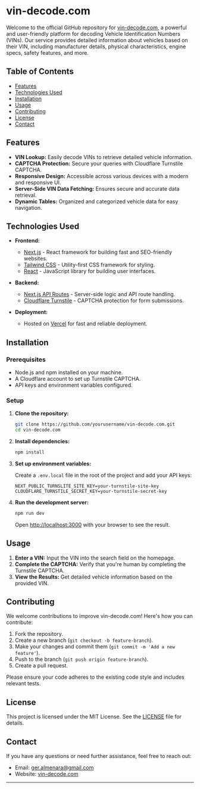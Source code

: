 # vin-decode.com

Welcome to the official GitHub repository for [vin-decode.com](https://vin-decode.com), a powerful and user-friendly platform for decoding Vehicle Identification Numbers (VINs). Our service provides detailed information about vehicles based on their VIN, including manufacturer details, physical characteristics, engine specs, safety features, and more.

## Table of Contents

- [Features](#features)
- [Technologies Used](#technologies-used)
- [Installation](#installation)
- [Usage](#usage)
- [Contributing](#contributing)
- [License](#license)
- [Contact](#contact)

## Features

- **VIN Lookup:** Easily decode VINs to retrieve detailed vehicle information.
- **CAPTCHA Protection:** Secure your queries with Cloudflare Turnstile CAPTCHA.
- **Responsive Design:** Accessible across various devices with a modern and responsive UI.
- **Server-Side VIN Data Fetching:** Ensures secure and accurate data retrieval.
- **Dynamic Tables:** Organized and categorized vehicle data for easy navigation.

## Technologies Used

- **Frontend:**
  - [Next.js](https://nextjs.org/) - React framework for building fast and SEO-friendly websites.
  - [Tailwind CSS](https://tailwindcss.com/) - Utility-first CSS framework for styling.
  - [React](https://reactjs.org/) - JavaScript library for building user interfaces.

- **Backend:**
  - [Next.js API Routes](https://nextjs.org/docs/api-routes/introduction) - Server-side logic and API route handling.
  - [Cloudflare Turnstile](https://developers.cloudflare.com/turnstile/) - CAPTCHA protection for form submissions.

- **Deployment:**
  - Hosted on [Vercel](https://vercel.com/) for fast and reliable deployment.

## Installation

### Prerequisites

- Node.js and npm installed on your machine.
- A Cloudflare account to set up Turnstile CAPTCHA.
- API keys and environment variables configured.

### Setup

1. **Clone the repository:**

   ```bash
   git clone https://github.com/yourusername/vin-decode.com.git
   cd vin-decode.com
   ```

2. **Install dependencies:**

   ```bash
   npm install
   ```

3. **Set up environment variables:**

   Create a `.env.local` file in the root of the project and add your API keys:

   ```plaintext
   NEXT_PUBLIC_TURNSLITE_SITE_KEY=your-turnstile-site-key
   CLOUDFLARE_TURNSTILE_SECRET_KEY=your-turnstile-secret-key
   ```

4. **Run the development server:**

   ```bash
   npm run dev
   ```

   Open [http://localhost:3000](http://localhost:3000) with your browser to see the result.

## Usage

1. **Enter a VIN:** Input the VIN into the search field on the homepage.
2. **Complete the CAPTCHA:** Verify that you're human by completing the Turnstile CAPTCHA.
3. **View the Results:** Get detailed vehicle information based on the provided VIN.

## Contributing

We welcome contributions to improve vin-decode.com! Here's how you can contribute:

1. Fork the repository.
2. Create a new branch (`git checkout -b feature-branch`).
3. Make your changes and commit them (`git commit -m 'Add a new feature'`).
4. Push to the branch (`git push origin feature-branch`).
5. Create a pull request.

Please ensure your code adheres to the existing code style and includes relevant tests.

## License

This project is licensed under the MIT License. See the [LICENSE](LICENSE) file for details.

## Contact

If you have any questions or need further assistance, feel free to reach out:

- Email: ger.almenara@gmail.com
- Website: [vin-decode.com](https://vin-decode.com)

---

